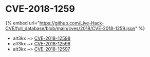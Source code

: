# CVE-2018-1259
{% embed url="https://github.com/Live-Hack-CVE/full_database/blob/main/cves/2018/CVE-2018-1259.json" %}

* alt3kx ~> [CVE-2018-12598](https://www.alice-snow.ru/2018/database/cve-2018-1259/cve-2018-12598-alt3kx)
* alt3kx ~> [CVE-2018-12596](https://www.alice-snow.ru/2018/database/cve-2018-1259/cve-2018-12596-alt3kx)
* alt3kx ~> [CVE-2018-12597](https://www.alice-snow.ru/2018/database/cve-2018-1259/cve-2018-12597-alt3kx)